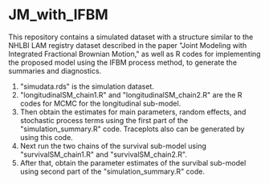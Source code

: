 # JM_with_IFBM
This repository contains a simulated dataset with a structure similar to the NHLBI LAM registry dataset described in the paper "Joint Modeling with Integrated Fractional Brownian Motion," as well as R codes for implementing the proposed model using the IFBM process method, to generate the summaries and diagnostics.
1. "simudata.rds" is the simulation dataset.
2. "longitudinalSM_chain1.R" and "longitudinalSM_chain2.R" are the R codes for MCMC for the longitudinal sub-model.
3. Then obtain the estimates for main parameters, random effects, and stochastic process terms using the first part of the "simulation_summary.R" code. Traceplots also can be generated by using this code.
4. Next run the two chains of the survival sub-model using "survivalSM_chain1.R" and "survivalSM_chain2.R".
5. After that, obtain the parameter estimates of the survibal sub-model using second part of the "simulation_summary.R" code.
